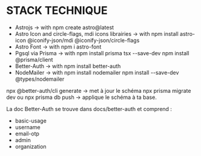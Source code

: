 # STACK TECHNIQUE

- Astrojs -> with npm create astro@latest
- Astro Icon and circle-flags, mdi icons librairies -> with npm install astro-icon @iconify-json/mdi @iconify-json/circle-flags
- Astro Font -> with npm i astro-font
- Pgsql via Prisma -> with npm install prisma tsx --save-dev
npm install @prisma/client
- Better-Auth -> with npm install better-auth
- NodeMailer -> with npm install nodemailer npm install --save-dev @types/nodemailer

npx @better-auth/cli generate → met à jour le schéma
npx prisma migrate dev ou npx prisma db push → applique le schéma à ta base.

La doc Better-Auth se trouve dans docs/better-auth et comprend :

- basic-usage
- username
- email-otp
- admin
- organization
